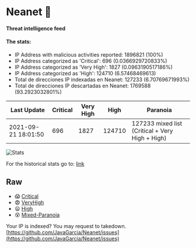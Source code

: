 # Neanet :hocho:
#### Threat intelligence feed
#### The stats:

- IP Address with malicious activities reported: 1896821 (100%)
- IP Address categorized as 'Critical':  696 (0.0366929720833%)
- IP Address categorized as 'Very High':  1827 (0.0963190517186%)
- IP Address categorized as 'High':  124710 (6.57468469613)
- Total de direcciones IP indexadas en Neanet:  127233 (6.70769671993%)
- Total de direcciones IP descartadas en Neanet:  1769588 (93.2923032801%)

| Last Update | Critical | Very High | High | Paranoia |
| --- | --- | --- | --- | --- |
| 2021-09-21 18:01:50 | 696 | 1827 | 124710 | 127233 mixed list (Critical + Very High + High)|

![Stats](https://docs.google.com/spreadsheets/d/e/2PACX-1vSnaNMIXVabIpDJjufMlzH7poXnshF3mgd8Is1g9ytUEzVsP5my4Trn8f-xkoLLQ38xpL3HtmUexLo6/pubchart?oid=501124687&format=image)

For the historical stats go to: [link](/stats.csv)
## Raw
- :scream: [Critical](https://raw.githubusercontent.com/JavaGarcia/Neanet/master/blacklists/neanet_critical.txt)
- :fearful: [VeryHigh](https://raw.githubusercontent.com/JavaGarcia/Neanet/master/blacklists/neanet_veryHigh.txtt)
- :frowning: [High](https://raw.githubusercontent.com/JavaGarcia/Neanet/master/blacklists/neanet_high.txt)
- :dizzy_face: [Mixed-Paranoia](https://raw.githubusercontent.com/JavaGarcia/Neanet/master/blacklists/neanet_all.txt)


Your IP is indexed? You may request to takedown. [https://github.com/JavaGarcia/Neanet/issues](https://github.com/JavaGarcia/Neanet/issues)
































































































































































































































































































































































































































































































































































































































































































































































































































































































































































































































































































































































































































































































































































































































































































































































































































































































































































































































































































































































































































































































































































































































































































































































































































































































































































































































































































































































































































































































































































































































































































































































































































































































































































































































































































































































































































































































































































































































































































































































































































































































































































































































































































































































































































































































































































































































































































































































































































































































































































































































































































































































































































































































































































































































































































































































































































































































































































































































































































































































































































































































































































































































































































































































































































































































































































































































































































































































































































































































































































































































































































































































































































































































































































































































































































































































































































































































































































































































































































































































































































































































































































































































































































































































































































































































































































































































































































































































































































































































































































































































































































































